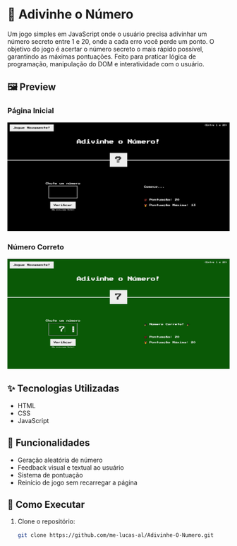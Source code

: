 # 🔢 Adivinhe o Número

Um jogo simples em JavaScript onde o usuário precisa adivinhar um número secreto entre 1 e 20, onde a cada erro você perde um ponto. O objetivo do jogo é acertar o número secreto o mais rápido possível, garantindo as máximas pontuações. Feito para praticar lógica de programação, manipulação do DOM e interatividade com o usuário.

## 🖼️ Preview

### Página Inicial
![Página do Jogo](./images/guess-the-number-page.JPG)

### Número Correto
![Número Correto](./images/guess-the-number-right.JPG)

## ✨ Tecnologias Utilizadas

- HTML
- CSS
- JavaScript

## 🎯 Funcionalidades

- Geração aleatória de número
- Feedback visual e textual ao usuário
- Sistema de pontuação
- Reinício de jogo sem recarregar a página

## 🚀 Como Executar

1. Clone o repositório:
   ```bash
   git clone https://github.com/me-lucas-al/Adivinhe-O-Numero.git
